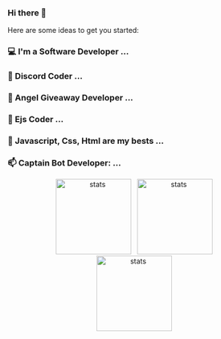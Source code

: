 ### Hi there 👋


Here are some ideas to get you started:

### 💻 I'm a Software Developer ...
### 🌱 Discord Coder ...
### 🎉 Angel Giveaway Developer ...
### 🤔 Ejs Coder ...
### 💬 Javascript, Css, Html are my bests ...
### 📫 Captain Bot Developer: ...


<html>
  <p align="center">
    <img src="https://github-readme-stats.vercel.app/api?username=Roffly&show_icons=true&theme=radical" width="%100" height="150px" alt="stats" />&nbsp;&nbsp;
<img src="https://github-readme-stats.vercel.app/api/top-langs/?username=Roffly&layout=compact" width="%100" height="150px" alt="stats" /><br>
<img src="https://github-profile-trophy.vercel.app/?username=Roffly&theme=nord" width="%100" height="150px" alt="stats" />
</p>
